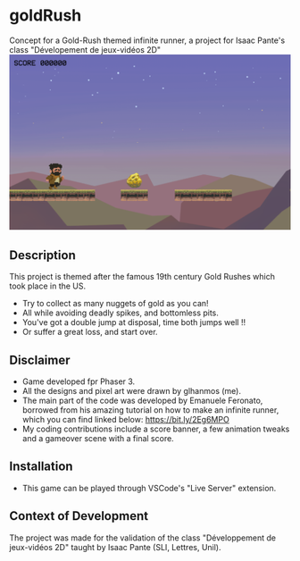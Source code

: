 # goldRush
Concept for a Gold-Rush themed infinite runner, a project for Isaac Pante's class "Dévelopement de jeux-vidéos 2D"
![image](screenshot.PNG)
## Description
This project is themed after the famous 19th century Gold Rushes which took place in the US. 
* Try to collect as many nuggets of gold as you can!
* All while avoiding deadly spikes, and bottomless pits. 
* You've got a double jump at disposal, time both jumps well !!
* Or suffer a great loss, and start over.
## Disclaimer
* Game developed fpr Phaser 3.
* All the designs and pixel art were drawn by glhanmos (me).
* The main part of the code was developed by Emanuele Feronato, borrowed from his amazing tutorial on how to make an infinite runner, which you can find linked below:
https://bit.ly/2Eg6MPO
* My coding contributions include a score banner, a few animation tweaks and a gameover scene with a final score.
## Installation
* This game can be played through VSCode's "Live Server" extension.
## Context of Development
The project was made for the validation of the class "Développement de jeux-vidéos 2D" taught by Isaac Pante (SLI, Lettres, Unil).
